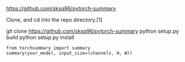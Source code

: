 

<!--
 * @version:
 * @Author:  StevenJokess https://github.com/StevenJokess
 * @Date: 2020-10-21 23:25:20
 * @LastEditors:  StevenJokess https://github.com/StevenJokess
 * @LastEditTime: 2020-11-27 18:42:19
 * @Description:
 * @TODO::
 * @Reference:[1]: https://github.com/wang-xinyu/pytorchx
-->
https://github.com/sksq96/pytorch-summary

Clone, and cd into the repo directory.[1]

git clone https://github.com/sksq96/pytorch-summary
python setup.py build
python setup.py install

```
from torchsummary import summary
summary(your_model, input_size=(channels, H, W))
```
